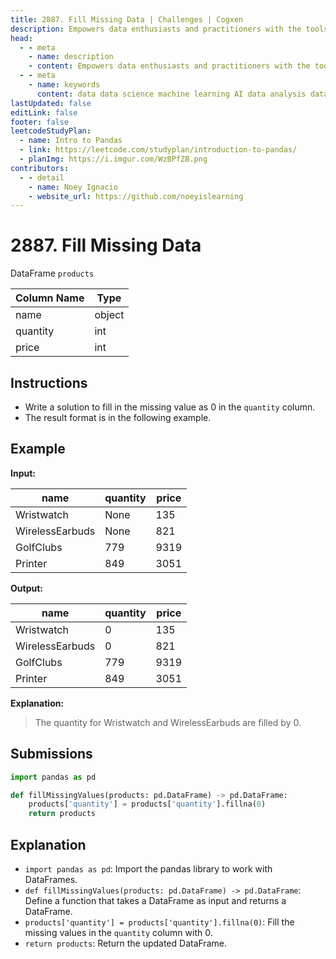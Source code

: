 ```yaml
---
title: 2887. Fill Missing Data | Challenges | Cogxen
description: Empowers data enthusiasts and practitioners with the tools and knowledge to unlock the potential of data.
head:
  - - meta
    - name: description
    - content: Empowers data enthusiasts and practitioners with the tools and knowledge to unlock the potential of data.
  - - meta
    - name: keywords
      content: data data science machine learning AI data analysis data-driven data enthusiasts data practitioners
lastUpdated: false
editLink: false
footer: false
leetcodeStudyPlan:
  - name: Intro to Pandas
  - link: https://leetcode.com/studyplan/introduction-to-pandas/
  - planImg: https://i.imgur.com/WzBPfZB.png
contributors:
  - - detail
    - name: Noey Ignacio
    - website_url: https://github.com/noeyislearning
---
```


# 2887. Fill Missing Data

DataFrame `products`

| Column Name | Type   |
| ----------- | ------ |
| name        | object |
| quantity    | int    |
| price       | int    |

## Instructions

- Write a solution to fill in the missing value as $0$ in the `quantity` column.
- The result format is in the following example.

## Example

**Input:**

| name            | quantity | price |
| --------------- | -------- | ----- |
| Wristwatch      | None     | 135   |
| WirelessEarbuds | None     | 821   |
| GolfClubs       | 779      | 9319  |
| Printer         | 849      | 3051  |

**Output:**

| name            | quantity | price |
| --------------- | -------- | ----- |
| Wristwatch      | 0        | 135   |
| WirelessEarbuds | 0        | 821   |
| GolfClubs       | 779      | 9319  |
| Printer         | 849      | 3051  |

**Explanation:**

> The quantity for Wristwatch and WirelessEarbuds are filled by $0$.

## Submissions

```python :line-numbers
import pandas as pd

def fillMissingValues(products: pd.DataFrame) -> pd.DataFrame:
    products['quantity'] = products['quantity'].fillna(0)
    return products
```

## Explanation

<CustomAccordion title="Python (Pandas)" submitted_by="@noeyislearning" submit_website_url="https://github.com/noeyislearning" :collapsed=false>

- `import pandas as pd`: Import the pandas library to work with DataFrames.
- `def fillMissingValues(products: pd.DataFrame) -> pd.DataFrame`: Define a function that takes a DataFrame as input and returns a DataFrame.
- `products['quantity'] = products['quantity'].fillna(0)`: Fill the missing values in the `quantity` column with $0$.
- `return products`: Return the updated DataFrame.

</CustomAccordion>
